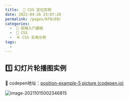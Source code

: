 ```yaml
---
title:  🚏 CSS 定位实例
date: 2022-04-26 23:07:26
permalink: /pages/bf8c69/
categories:
  -  🚶 前端入门基础
  -  🎨 CSS
  -  🪅 CSS 实用示例
tags:
  - 
---
```


## :one: 幻灯片轮播图实例

🌰 codepen地址：[position-example-5 picture (codepen.io)](https://codepen.io/simownspace/pen/zYdvELo?editors=1100)

![image-20211015002346815](https://cdn.jsdelivr.net/gh/simon1uo/image-flow@master/image/2DFbwj.png)
